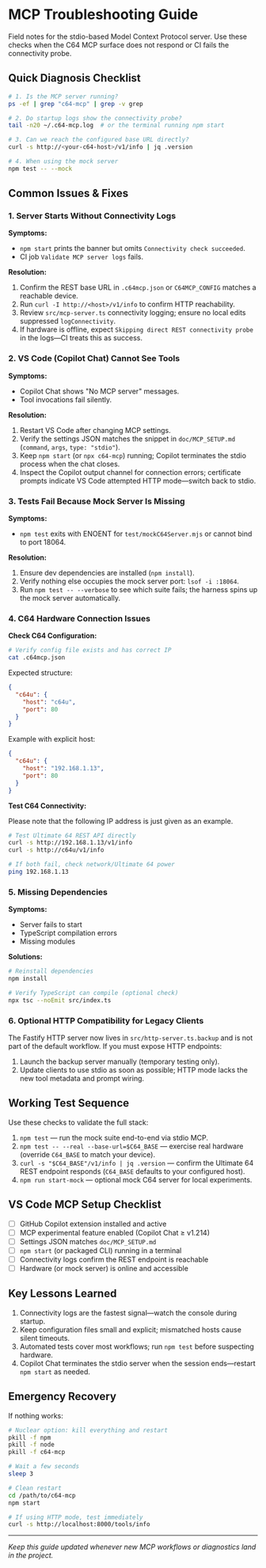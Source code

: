# MCP Troubleshooting Guide

Field notes for the stdio-based Model Context Protocol server. Use these checks when the C64 MCP surface does not respond or CI fails the connectivity probe.

## Quick Diagnosis Checklist

```bash
# 1. Is the MCP server running?
ps -ef | grep "c64-mcp" | grep -v grep

# 2. Do startup logs show the connectivity probe?
tail -n20 ~/.c64-mcp.log  # or the terminal running npm start

# 3. Can we reach the configured base URL directly?
curl -s http://<your-c64-host>/v1/info | jq .version

# 4. When using the mock server
npm test -- --mock
```

## Common Issues & Fixes

### 1. Server Starts Without Connectivity Logs

**Symptoms:**

- `npm start` prints the banner but omits `Connectivity check succeeded`.
- CI job `Validate MCP server logs` fails.

**Resolution:**

1. Confirm the REST base URL in `.c64mcp.json` or `C64MCP_CONFIG` matches a reachable device.
2. Run `curl -I http://<host>/v1/info` to confirm HTTP reachability.
3. Review `src/mcp-server.ts` connectivity logging; ensure no local edits suppressed `logConnectivity`.
4. If hardware is offline, expect `Skipping direct REST connectivity probe` in the logs—CI treats this as success.

### 2. VS Code (Copilot Chat) Cannot See Tools

**Symptoms:**

- Copilot Chat shows "No MCP server" messages.
- Tool invocations fail silently.

**Resolution:**

1. Restart VS Code after changing MCP settings.
2. Verify the settings JSON matches the snippet in `doc/MCP_SETUP.md` (`command`, `args`, `type: "stdio"`).
3. Keep `npm start` (or `npx c64-mcp`) running; Copilot terminates the stdio process when the chat closes.
4. Inspect the Copilot output channel for connection errors; certificate prompts indicate VS Code attempted HTTP mode—switch back to stdio.

### 3. Tests Fail Because Mock Server Is Missing

**Symptoms:**

- `npm test` exits with ENOENT for `test/mockC64Server.mjs` or cannot bind to port 18064.

**Resolution:**

1. Ensure dev dependencies are installed (`npm install`).
2. Verify nothing else occupies the mock server port: `lsof -i :18064`.
3. Run `npm test -- --verbose` to see which suite fails; the harness spins up the mock server automatically.

### 4. C64 Hardware Connection Issues

**Check C64 Configuration:**

```bash
# Verify config file exists and has correct IP
cat .c64mcp.json
```

Expected structure:

```json
{
  "c64u": {
    "host": "c64u",
    "port": 80
  }
}
```

Example with explicit host:

```json
{
  "c64u": {
    "host": "192.168.1.13",
    "port": 80
  }
}
```

**Test C64 Connectivity:**

Please note that the following IP address is just given as an example.

```bash
# Test Ultimate 64 REST API directly
curl -s http://192.168.1.13/v1/info
curl -s http://c64u/v1/info

# If both fail, check network/Ultimate 64 power
ping 192.168.1.13
```

### 5. Missing Dependencies

**Symptoms:**

- Server fails to start
- TypeScript compilation errors
- Missing modules

**Solutions:**

```bash
# Reinstall dependencies
npm install

# Verify TypeScript can compile (optional check)
npx tsc --noEmit src/index.ts
```

### 6. Optional HTTP Compatibility for Legacy Clients

The Fastify HTTP server now lives in `src/http-server.ts.backup` and is not part of the default workflow. If you must expose HTTP endpoints:

1. Launch the backup server manually (temporary testing only).
2. Update clients to use stdio as soon as possible; HTTP mode lacks the new tool metadata and prompt wiring.

## Working Test Sequence

Use these checks to validate the full stack:

1. `npm test` — run the mock suite end-to-end via stdio MCP.
2. `npm test -- --real --base-url=$C64_BASE` — exercise real hardware (override `C64_BASE` to match your device).
3. `curl -s "$C64_BASE"/v1/info | jq .version` — confirm the Ultimate 64 REST endpoint responds (`C64_BASE` defaults to your configured host).
4. `npm run start-mock` — optional mock C64 server for local experiments.

## VS Code MCP Setup Checklist

- [ ] GitHub Copilot extension installed and active
- [ ] MCP experimental feature enabled (Copilot Chat ≥ v1.214)
- [ ] Settings JSON matches `doc/MCP_SETUP.md`
- [ ] `npm start` (or packaged CLI) running in a terminal
- [ ] Connectivity logs confirm the REST endpoint is reachable
- [ ] Hardware (or mock server) is online and accessible

## Key Lessons Learned

1. Connectivity logs are the fastest signal—watch the console during startup.
2. Keep configuration files small and explicit; mismatched hosts cause silent timeouts.
3. Automated tests cover most workflows; run `npm test` before suspecting hardware.
4. Copilot Chat terminates the stdio server when the session ends—restart `npm start` as needed.

## Emergency Recovery

If nothing works:

```bash
# Nuclear option: kill everything and restart
pkill -f npm
pkill -f node
pkill -f c64-mcp

# Wait a few seconds
sleep 3

# Clean restart
cd /path/to/c64-mcp
npm start

# If using HTTP mode, test immediately
curl -s http://localhost:8000/tools/info
```

---

*Keep this guide updated whenever new MCP workflows or diagnostics land in the project.*
